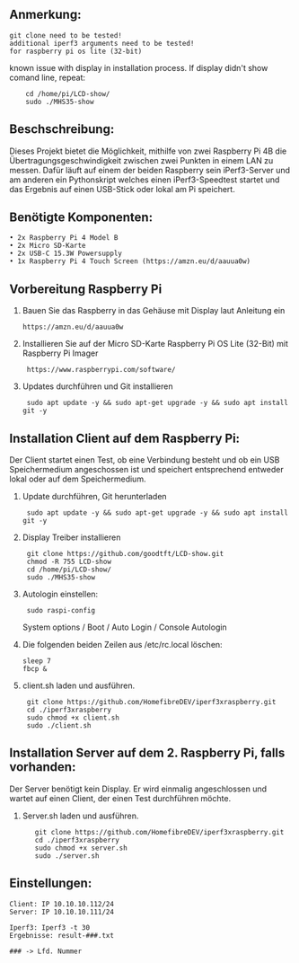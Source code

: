 ## Anmerkung: ##
    git clone need to be tested!
    additional iperf3 arguments need to be tested!
    for raspberry pi os lite (32-bit)
   
known issue with display in installation process. If display didn't show comand line, repeat:

        cd /home/pi/LCD-show/
        sudo ./MHS35-show

## Beschschreibung: ##
  Dieses Projekt bietet die Möglichkeit, mithilfe von zwei Raspberry Pi 4B die Übertragungsgeschwindigkeit zwischen zwei Punkten in einem LAN zu messen.
  Dafür läuft auf einem der beiden Raspberry sein iPerf3-Server und am anderen ein Pythonskript welches einen iPerf3-Speedtest startet und das Ergebnis auf einen USB-Stick oder lokal am Pi speichert.

## Benötigte Komponenten: ##

    • 2x Raspberry Pi 4 Model B
    • 2x Micro SD-Karte
    • 2x USB-C 15.3W Powersupply
    • 1x Raspberry Pi 4 Touch Screen (https://amzn.eu/d/aauua0w)

## Vorbereitung Raspberry Pi ##

1) Bauen Sie das Raspberry in das Gehäuse mit Display laut Anleitung ein

       https://amzn.eu/d/aauua0w
   
3) Installieren Sie auf der Micro SD-Karte Raspberry Pi OS Lite (32-Bit) mit Raspberry Pi Imager
   
        https://www.raspberrypi.com/software/
   
4) Updates durchführen und Git installieren
   
        sudo apt update -y && sudo apt-get upgrade -y && sudo apt install git -y

## Installation Client auf dem Raspberry Pi: ##    
Der Client startet einen Test, ob eine Verbindung besteht und ob ein USB Speichermedium angeschossen ist und speichert entsprechend entweder lokal oder auf dem Speichermedium.

1) Update durchführen, Git herunterladen
   
        sudo apt update -y && sudo apt-get upgrade -y && sudo apt install git -y

2) Display Treiber installieren

        git clone https://github.com/goodtft/LCD-show.git
        chmod -R 755 LCD-show
        cd /home/pi/LCD-show/
        sudo ./MHS35-show

3) Autologin einstellen:
  
        sudo raspi-config

   System options / Boot / Auto Login / Console Autologin

4) Die folgenden beiden Zeilen aus /etc/rc.local löschen:
       
       sleep 7
       fbcp &
      
5) client.sh laden und ausführen.
       
        git clone https://github.com/HomefibreDEV/iperf3xraspberry.git
        cd ./iperf3xraspberry 
        sudo chmod +x client.sh
        sudo ./client.sh

## Installation Server auf dem 2. Raspberry Pi, falls vorhanden: ##
Der Server benötigt kein Display. Er wird einmalig angeschlossen und wartet auf einen Client, der einen Test durchführen möchte.
    
1) Server.sh laden und ausführen.
   
          git clone https://github.com/HomefibreDEV/iperf3xraspberry.git
          cd ./iperf3xraspberry
          sudo chmod +x server.sh
          sudo ./server.sh

## Einstellungen: ##

    Client: IP 10.10.10.112/24
    Server: IP 10.10.10.111/24

    Iperf3: Iperf3 -t 30
    Ergebnisse: result-###.txt
    
    ### -> Lfd. Nummer




